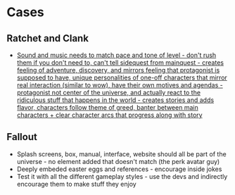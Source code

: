 # Cases


## Ratchet and Clank
- [Sound and music needs to match pace and tone of level - don't rush them if you don't need to, can't tell sidequest from mainquest - creates feeling of adventure, discovery, and mirrors feeling that protagonist is supposed to have, unique personalities of one-off characters that mirror real interaction (similar to wow), have their own motives and agendas - protagonist not center of the universe, and actually react to the ridiculous stuff that happens in the world - creates stories and adds flavor, characters follow theme of greed, banter between main characters + clear character arcs that progress along with story](https://www.youtube.com/watch?v=VnG2gOKV9dw)


## Fallout

- Splash screens, box, manual, interface, website should all be part of the universe - no element added that doesn't match (the perk avatar guy)
- Deeply embeded easter eggs and references - encourage inside jokes
- Test it with all the different gameplay styles - use the devs and indirectly encourage them to make stuff they enjoy
